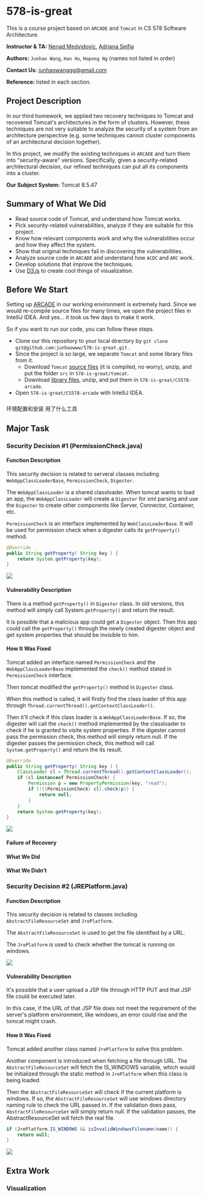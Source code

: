 # 578-is-great

This is a course project based on `ARCADE` and `Tomcat` in CS 578 Software Architecture.

**Instructor & TA:** [Nenad Medvidovic](mailto:neno@usc.edu), [Adriana Sejfia](mailto:sejfia@usc.edu)

**Authors:** `Junhao Wang`, `Han Hu`, `Hopong Ng` (names not listed in order)

**Contact Us:** [junhaowanggg@gmail.com](mailto:junhaowanggg@gmail.com)

**Reference:** listed in each section.


## Project Description

In our third homework, we applied two recovery techniques to Tomcat and recovered Tomcat's architectures in the form of clusters. However, these techniques are not very suitable to analyze the security of a system from an architecture perspective (e.g. some techniques cannot cluster components of an architectural decision together).

In this project, we modify the existing techniques in `ARCADE` and turn them into "security-aware" versions. Specifically, given a security-related architectural decision, our refined techniques can put all its components into a cluster.

**Our Subject System:** Tomcat 8.5.47

## Summary of What We Did

- Read source code of Tomcat, and understand how Tomcat works.
- Pick security-related vulnerabilities, analyze if they are suitable for this project.
- Know how relevant components work and why the vulnerabilities occur and how they affect the system.
- Show that original techniques fail in discovering the vulnerabilities.
- Analyze source code in `ARCADE` and understand how `ACDC` and `ARC` work.
- Develop solutions that improve the techniques.
- Use [D3.js](https://d3js.org/) to create cool things of visualization.


## Before We Start

Setting up [ARCADE](https://github.com/asejfia/CS578-arcade) in our working environment is extremely hard. Since we would re-compile source files for many times, we open the project files in IntelliJ IDEA. And yes... it took us few days to make it work.

So if you want to run our code, you can follow these steps.

- Clone our this repository to your local directory by `git clone git@github.com:junhaowww/578-is-great.git` .
- Since the project is so large, we separate `Tomcat` and some library files from it.
  - Download `Tomcat` [source files]() (it is compiled, no worry), unzip, and put the folder `src` in `578-is-great/tomcat`.
  - Download [library files](), unzip, and put them in `578-is-great/CS578-arcade`.
- Open `578-is-great/CS578-arcade` with IntelliJ IDEA.


### 

环境配置和安装
用了什么工具


## Major Task

### Security Decision #1 (PermissionCheck.java)


#### Function Description

<!-- 设计到哪些类和大概的功能 -->
This security decision is related to serveral classes including `WebAppClassLoaderBase`, `PermissionCheck`, `Digester`.

The `WebAppClassLoader` is a shared classloader. When tomcat wants to load an app, the `WebAppClassLoader` will create a `Digester` for xml parsing and use the `Digester` to create other components like Server, Connector, Container, etc.

`PermissionCheck` is an interface implemented by `WebClassLoaderBase`. It will be used for permission check when a digester calls its `getProperty()` method.

```java
@Override
public String getProperty( String key ) {
    return System.getProperty(key);
}
```

![](https://bloggg-1254259681.cos.na-siliconvalley.myqcloud.com/sv36i.png)


#### Vulnerability Description

<!-- 安全缺陷的描述（要自己写, 加引用） -->
There is a method `getProperty()` in `Digester` class. In old versions, this method will simply call System.`getProperty()` and return the result.

It is possible that a malicious app could get a `Digester` object. Then this app could call the `getProperty()` through the newly created digester object and get system properties that should be invisible to him.

#### How It Was Fixed

<!-- PermissionCheck的原理 -->
Tomcat added an interface named `PermissionCheck` and the `WebAppClassLoaderBase` implemented the `check()` method stated in `PermissionCheck` interface.

Then tomcat modified the `getProperty()` method in `Digester` class. 

When this method is called, it will firstly find the class loader of this app through `Thread.currentThread().getContextClassLoader()`. 

Then it'll check if this class loader is a `WebAppClassLoaderBase`. If so, the digester will call the `check()` method implemented by the classloader to check if he is granted to visite system properties. If the digester cannot pass the permission check, this method will simply return null. If the digester passes the permission check, this method will call `System.getProperty()` and return the its result.

```java
@Override
public String getProperty( String key ) {
    ClassLoader cl = Thread.currentThread().getContextClassLoader();
    if (cl instanceof PermissionCheck) {
        Permission p = new PropertyPermission(key, "read");
        if (!((PermissionCheck) cl).check(p)) {
            return null;
        }
    }
    return System.getProperty(key);
}
```

![](https://bloggg-1254259681.cos.na-siliconvalley.myqcloud.com/it0or.png)


#### Failure of Recovery



#### What We Did



#### What We Didn’t







### Security Decision #2 (JREPlatform.java)

#### Function Description

<!-- 设计到哪些类和大概的功能 -->
This security decision is related to classes including `AbstractFileResourceSet` and `JrePlatform`.

The `AbstractFileResourceSet` is used to get the file identified by a URL.

The `JrePlatform` is used to check whether the tomcat is running on windows.

![](https://bloggg-1254259681.cos.na-siliconvalley.myqcloud.com/xj9uh.png)

#### Vulnerability Description

<!-- 安全缺陷的描述（要自己写, 加引用） -->
It's possible that a user upload a JSP file through HTTP PUT and that JSP file could be executed later.

In this case, if the URL of that JSP file does not meet the requirement of the server's platform environment, like windows, an error could rise and the tomcat might crash.


#### How It Was Fixed

<!-- JrePlatform的原理 -->
Tomcat added another class named `JrePlatform` to solve this problem.

Another component is introduced when fetching a file through URL. The `AbstractFileResourceSet` will fetch the IS_WINDOWS variable, which would be initialized through the static method in `JrePlatform` when this class is being loaded.

Then the `AbstractFileResourceSet` will check if the current platform is windows. If so, the `AbstractFileResourceSet` will use windows directory naming rule to check the URL passed in. If the validation does pass, `AbstractFileResourceSet` will simply return null. If the validation passes, the AbstractResourceSet will fetch the real file.

```java
if (JrePlatform.IS_WINDOWS && isInvalidWindowsFilename(name)) {
	return null;
}
```

![](https://bloggg-1254259681.cos.na-siliconvalley.myqcloud.com/cgf50.png)

## Extra Work

### Visualization
